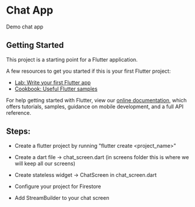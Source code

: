 # Chat App

Demo chat app

## Getting Started

This project is a starting point for a Flutter application.

A few resources to get you started if this is your first Flutter project:

- [Lab: Write your first Flutter app](https://flutter.dev/docs/get-started/codelab)
- [Cookbook: Useful Flutter samples](https://flutter.dev/docs/cookbook)

For help getting started with Flutter, view our
[online documentation](https://flutter.dev/docs), which offers tutorials,
samples, guidance on mobile development, and a full API reference.

## Steps:

* Create a flutter project by running "flutter create <project_name>"
* Create a dart file -> chat_screen.dart (in screens folder this is where we will keep all our screens)
* Create stateless widget -> ChatScreen in chat_screen.dart

* Configure your project for Firestore
* Add StreamBuilder to your chat screen




